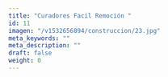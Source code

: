 ```yaml
---
title: "Curadores Facil Remoción "
id: 11
imagen: "/v1532656894/construccion/23.jpg"
meta_keywords: ""
meta_description: ""
draft: false
weight: 0
---
```

